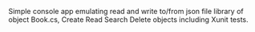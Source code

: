 Simple console app emulating read and write to/from json file library of object Book.cs, Create Read Search Delete objects including Xunit tests. 

